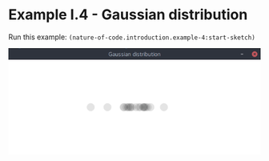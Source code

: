 # Example I.4 - Gaussian distribution

Run this example: `(nature-of-code.introduction.example-4:start-sketch)`

![Example I.4 - Gaussian distribution](screenshots/Example%20I.4%20-%20Gaussian%20distribution.gif)
